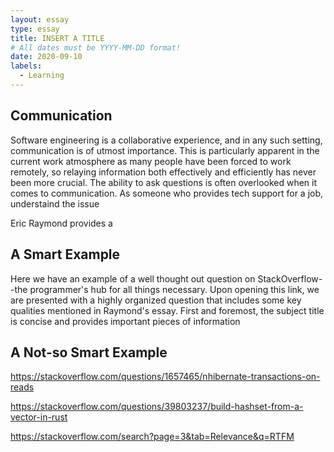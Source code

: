 ```yaml
---
layout: essay
type: essay
title: INSERT A TITLE
# All dates must be YYYY-MM-DD format!
date: 2020-09-10
labels:
  - Learning
---
```


## Communication
<p>Software engineering is a collaborative experience, and in any such setting, communication is of utmost importance. This is particularly apparent in the current work atmosphere as many people have been forced to work remotely, so relaying information both effectively and efficiently has never been more crucial. The ability to ask questions is often overlooked when it comes to communication. As someone who provides tech support for a job, understaind the issue </p>
<p>Eric Raymond provides a </p>

## A Smart Example
<p>Here we have an example of a well thought out question on StackOverflow--the programmer's hub for all things necessary. Upon opening this link, we are presented with a highly organized question that includes some key qualities mentioned in Raymond's essay. First and foremost, the subject title is concise and provides important pieces of information </p>

## A Not-so Smart Example

https://stackoverflow.com/questions/1657465/nhibernate-transactions-on-reads

https://stackoverflow.com/questions/39803237/build-hashset-from-a-vector-in-rust

https://stackoverflow.com/search?page=3&tab=Relevance&q=RTFM
